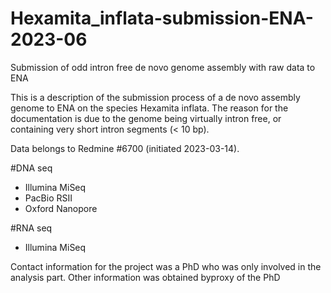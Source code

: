 # Hexamita_inflata-submission-ENA-2023-06
Submission of odd intron free de novo genome assembly with raw data to ENA

This is a description of the submission process of a de novo assembly genome to ENA on the species Hexamita inflata. The reason for the documentation is due to the genome being virtually intron free, or containing very short intron segments (< 10 bp).

Data belongs to Redmine #6700 (initiated 2023-03-14).

#DNA seq

- Illumina MiSeq
- PacBio RSII
- Oxford Nanopore

#RNA seq
- Illumina MiSeq

Contact information for the project was a PhD who was only involved in the analysis part. Other information was obtained byproxy of the PhD
